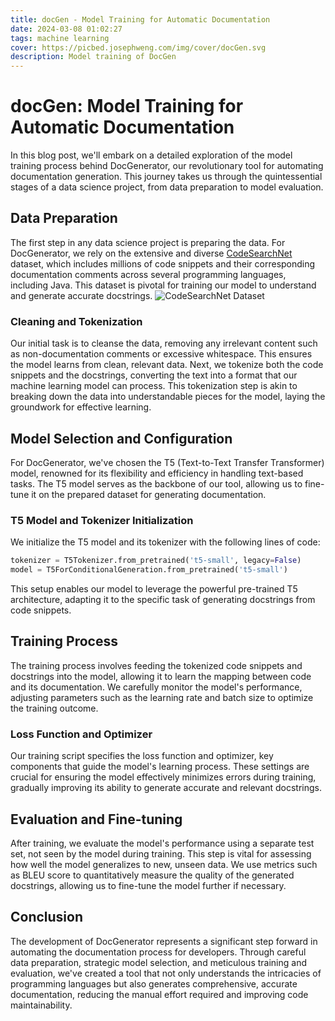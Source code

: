 ```yaml
---
title: docGen - Model Training for Automatic Documentation
date: 2024-03-08 01:02:27
tags: machine learning
cover: https://picbed.josephweng.com/img/cover/docGen.svg
description: Model training of DocGen
---
```


# docGen: Model Training for Automatic Documentation

In this blog post, we'll embark on a detailed exploration of the model training process behind DocGenerator, our revolutionary tool for automating documentation generation. This journey takes us through the quintessential stages of a data science project, from data preparation to model evaluation.

## Data Preparation

The first step in any data science project is preparing the data. For DocGenerator, we rely on the extensive and diverse [CodeSearchNet](https://github.com/github/CodeSearchNet)
 dataset, which includes millions of code snippets and their corresponding documentation comments across several programming languages, including Java. This dataset is pivotal for training our model to understand and generate accurate docstrings.
 ![CodeSearchNet Dataset](https://picbed.josephweng.com/img/codesearchnet_set.png "CodeSearchNet Dataset")



### Cleaning and Tokenization

Our initial task is to cleanse the data, removing any irrelevant content such as non-documentation comments or excessive whitespace. This ensures the model learns from clean, relevant data. Next, we tokenize both the code snippets and the docstrings, converting the text into a format that our machine learning model can process. This tokenization step is akin to breaking down the data into understandable pieces for the model, laying the groundwork for effective learning.


## Model Selection and Configuration

For DocGenerator, we've chosen the T5 (Text-to-Text Transfer Transformer) model, renowned for its flexibility and efficiency in handling text-based tasks. The T5 model serves as the backbone of our tool, allowing us to fine-tune it on the prepared dataset for generating documentation.

### T5 Model and Tokenizer Initialization

We initialize the T5 model and its tokenizer with the following lines of code:

``` python
tokenizer = T5Tokenizer.from_pretrained('t5-small', legacy=False)
model = T5ForConditionalGeneration.from_pretrained('t5-small')
```
This setup enables our model to leverage the powerful pre-trained T5 architecture, adapting it to the specific task of generating docstrings from code snippets.

## Training Process

The training process involves feeding the tokenized code snippets and docstrings into the model, allowing it to learn the mapping between code and its documentation. We carefully monitor the model's performance, adjusting parameters such as the learning rate and batch size to optimize the training outcome.

### Loss Function and Optimizer

Our training script specifies the loss function and optimizer, key components that guide the model's learning process. These settings are crucial for ensuring the model effectively minimizes errors during training, gradually improving its ability to generate accurate and relevant docstrings.

## Evaluation and Fine-tuning

After training, we evaluate the model's performance using a separate test set, not seen by the model during training. This step is vital for assessing how well the model generalizes to new, unseen data. We use metrics such as BLEU score to quantitatively measure the quality of the generated docstrings, allowing us to fine-tune the model further if necessary.

## Conclusion

The development of DocGenerator represents a significant step forward in automating the documentation process for developers. Through careful data preparation, strategic model selection, and meticulous training and evaluation, we've created a tool that not only understands the intricacies of programming languages but also generates comprehensive, accurate documentation, reducing the manual effort required and improving code maintainability.
